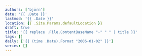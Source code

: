 ```yaml
---
authors: ['björn']
date: '{{ .Date }}'
lastmod: '{{ .Date }}'
location: {{ .Site.Params.defaultLocation }}
draft: true
title: '{{ replace .File.ContentBaseName "-" " " | title }}'
tags: []
daily: ['{{ (time .Date).Format "2006-01-02" }}']
series: []
---
```

